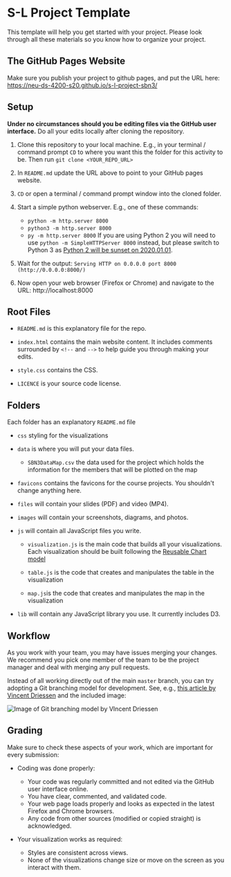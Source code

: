 # S-L Project Template

This template will help you get started with your project. Please look through all these materials so you know how to organize your project.

## The GitHub Pages Website

Make sure you publish your project to github pages, and put the URL here: https://neu-ds-4200-s20.github.io/s-l-project-sbn3/

## Setup

**Under no circumstances should you be editing files via the GitHub user interface.** Do all your edits locally after cloning the repository.

1. Clone this repository to your local machine. E.g., in your terminal / command prompt `CD` to where you want this the folder for this activity to be. Then run `git clone <YOUR_REPO_URL>`

1. In `README.md` update the URL above to point to your GitHub pages website.

1. `CD` or open a terminal / command prompt window into the cloned folder.

1. Start a simple python webserver. E.g., one of these commands:
    * `python -m http.server 8000`
    * `python3 -m http.server 8000`
    * `py -m http.server 8000`
    If you are using Python 2 you will need to use `python -m SimpleHTTPServer 8000` instead, but please switch to Python 3 as [Python 2 will be sunset on 2020.01.01](https://www.python.org/doc/sunset-python-2/).

1. Wait for the output: `Serving HTTP on 0.0.0.0 port 8000 (http://0.0.0.0:8000/)`

1. Now open your web browser (Firefox or Chrome) and navigate to the URL: http://localhost:8000

## Root Files
* `README.md` is this explanatory file for the repo.

* `index.html` contains the main website content. It includes comments surrounded by `<!--` and `-->` to help guide you through making your edits.

* `style.css` contains the CSS.

* `LICENCE` is your source code license.

## Folders
Each folder has an explanatory `README.md` file
* `css` styling for the visualizations 

* `data` is where you will put your data files.

  * `SBN3DataMap.csv` the data used for the project which holds the information for the members that will be plotted on the map

* `favicons` contains the favicons for the course projects. You shouldn't change anything here.

* `files` will contain your slides (PDF) and video (MP4).

* `images` will contain your screenshots, diagrams, and photos.

* `js` will contain all JavaScript files you write.

  * `visualization.js` is the main code that builds all your visualizations. Each visualization should be built following the [Reusable Chart model](https://bost.ocks.org/mike/chart/)

  * `table.js` is the code that creates and manipulates the table in the visualization

  * `map.js`is the code that creates and manipulates the map in the visualization
  
* `lib` will contain any JavaScript library you use. It currently includes D3.

## Workflow

As you work with your team, you may have issues merging your changes. We recommend you pick one member of the team to be the project manager and deal with merging any pull requests.

Instead of all working directly out of the main `master` branch, you can try adopting a Git branching model for development. See, e.g., [this article by Vincent Driessen](https://nvie.com/posts/a-successful-git-branching-model/) and the included image:

![Image of Git branching model by VIncent Driessen](http://www.ccs.neu.edu/home/cody/courses/shared/git-model.png)

## Grading

Make sure to check these aspects of your work, which are important for every submission:

* Coding was done properly:
    * Your code was regularly committed and not edited via the GitHub user interface online.
    * You have clear, commented, and validated code.
    * Your web page loads properly and looks as expected in the latest Firefox and Chrome browsers.
    * Any code from other sources (modified or copied straight) is acknowledged.

* Your visualization works as required:
    * Styles are consistent across views.
    * None of the visualizations change size or move on the screen as you interact with them.
    